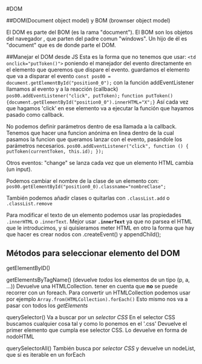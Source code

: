 #DOM

##DOM(Document object model) y BOM (brownser object model)

El DOM es parte del BOM (es la rama "document"). El BOM son los objetos del navegador , que parten del padre comun "windows". Un hijo de él es "document" que es de donde parte el DOM.

##Manejar el DOM desde JS
Esta es la forma que no tenemos que usar: `<td onclick="putToken()">` poniendo el manejador del evento directamente en el elemento que queremos que dispare el evento.
guardamos el elemento que va a disparar el evento
`const pos00 = document.getElementById("position0_0");`
con la función addEventListener llamamos al evento y a la reacción (callback)
`pos00.addEventListener("click", putToken);`
`function putToken() {document.getElementById("position0_0").innerHTML="X";}`
Así cada vez que hagamos 'click' en ese elemento va a ejecutar la función que hayamos pasado como callback.

No podemos definir parámetros dentro de esa llamada a la callback. Tenemos que hacer una funcion anónima en linea dentro de la cual pasamos la funcion que queramos lanzar con el evento, pasándole los parámetros necesarios.
`pos00.addEventListener("click", function () {
    putToken(currentToken, this.id);
});`

Otros eventos:
    "change" se lanza cada vez que un elemento HTML cambia (un input).


Podemos cambiar el nombre de la clase de un elemento con:
`pos00.getElementById("position0_0).classname="nombreClase";`

También podemos añadir clases o quitarlas con `.classList.add` o `.classList.remove`

Para modificar el texto de un elemento podemos usar las propiedades `.innerHTML` o `.innerText`. Mejor usar **`.innerText`** ya que no parsea el HTML que le introducimos, y si quisieramos meter HTML en otro la forma que hay que hacer es crear nodos con .createEvent() y appendChild();


## Métodos para seleccionar elemento del DOM
getElementByID()

getElementsByTagName() (devuelve *todos* los elementos de un tipo (p, a, ...))
    Devuelve una HTMLCollection. tener en cuenta que **no** se puede recorrer con un foreach.
    Para convertir un HTMLCollection podemos usar por ejemplo `Array.from(HTMLCollection).forEach()`
    Esto mismo nos va a pasar con todos los *getElements*

querySelector() Va a buscar por un *selector CSS*
    En el selector CSS buscamos cualquier cosa tal y como lo ponemos en el '.css'
    Devuelve el primer elemento que cumpla ese selector CSS. Lo devuelve en forma de nodoHTML

querySelectorAll() También busca por *selector CSS* y devuelve un nodeList, que sí es iterable en un forEach